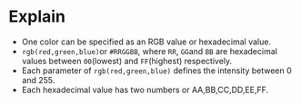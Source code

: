 # Explain
* One color can be specified as an RGB value or hexadecimal value.
* `rgb(red,green,blue)`or `#RRGGBB`, where `RR`, `GG`and `BB` are hexadecimal values between `00`(lowest) and `FF`(highest) respectively.
* Each parameter of `rgb(red,green,blue)` defines the intensity between 0 and 255.
* Each hexadecimal value has two numbers or AA,BB,CC,DD,EE,FF.
